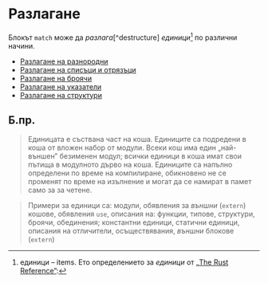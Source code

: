 # Разлагане

Блокът `match` може да *разлага*[^destructure] *единици*[^items] по различни начини.

* [Разлагане на разнородни][tuple]
* [Разлагане на списъци и отрязъци][slice]
* [Разлагане на броячи][enum]
* [Разлагане на указатели][refs]
* [Разлагане на структури][struct]

## Б.пр.
[^destructuring]: разлагам – destructure, разлагане (на обекти в отделни променливи) – destructuring

[^items]: единици – items. Ето определението за *единици* от [„The Rust Reference”][rust_ref_book]:

> Единицата е съствана част на коша. Единиците са подредени в коша от вложен
> набор от модули. Всеки кош има един „най-външен” безименен модул; всички
> единици в коша имат свои пътища в модулното дърво на коша. Единиците са
> напълно определени по време на компилиране, обикновено не се променят по
> време на изълнение и могат да се намират в памет само за за четене.

> Примери за единици са:
модули, обявления за *външни* (`extern`) кошове, обявления `use`, описания на: функции,
типове, структури, броячи, обединения; константни единици, статични единици,
описания на отличители, осъществявания, *външни* блокове (`extern`)


[rust_ref_book]: https://doc.rust-lang.org/reference/items.html
[enum]: destructuring/destructure_enum.md
[refs]: destructuring/destructure_pointers.md
[struct]: destructuring/destructure_structures.md
[tuple]: destructuring/destructure_tuple.md
[slice]: destructuring/destructure_slice.md

